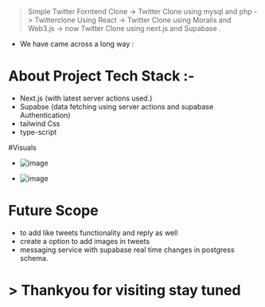 > Simple Twitter Forntend Clone -> Twitter Clone using mysql and php -> Twitterclone Using React -> Twitter Clone using Moralis and Web3.js -> now Twitter Clone using next.js and Supabase .

- We have came across a long way :

# About Project Tech Stack :-
- Next.js (with latest server actions used.)
- Supabse (data fetching using server actions and supabase Authentication)
- tailwind Css
- type-script

#Visuals 
- ![image](https://github.com/serAnkii/twitter_clone/assets/89020930/5e6840e4-216d-444c-beae-6ea1f11eadea)
  
- ![image](https://github.com/serAnkii/twitter_clone/assets/89020930/bbc8c941-0fa7-4eb4-92ac-ef462dfff6ab)


# Future Scope 
- to add like tweets functionality and reply as well
- create a option to add images in tweets
- messaging service with supabase real time changes in postgress schema.

# > Thankyou for visiting stay tuned 
